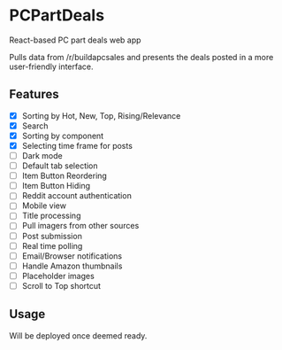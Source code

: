 # PCPartDeals
React-based PC part deals web app

Pulls data from /r/buildapcsales and presents the deals posted in a more user-friendly interface.

## Features
- [x] Sorting by Hot, New, Top, Rising/Relevance
- [x] Search 
- [x] Sorting by component
- [x] Selecting time frame for posts
- [ ] Dark mode
- [ ] Default tab selection
- [ ] Item Button Reordering
- [ ] Item Button Hiding
- [ ] Reddit account authentication
- [ ] Mobile view
- [ ] Title processing
- [ ] Pull imagers from other sources
- [ ] Post submission
- [ ] Real time polling
- [ ] Email/Browser notifications
- [ ] Handle Amazon thumbnails
- [ ] Placeholder images
- [ ] Scroll to Top shortcut

## Usage
Will be deployed once deemed ready.
